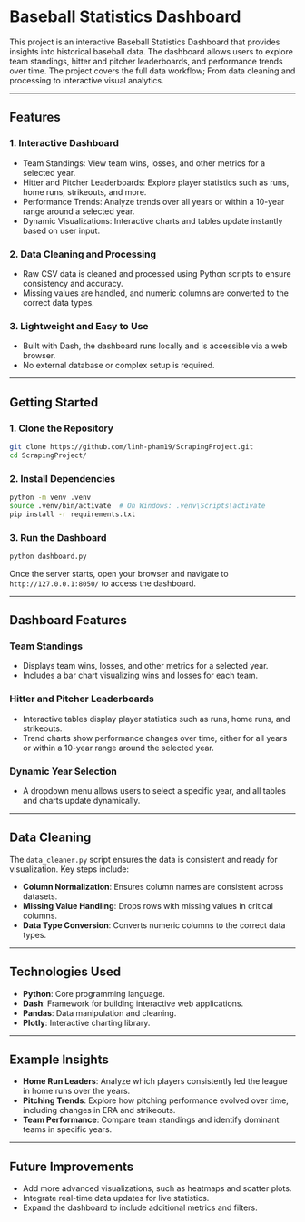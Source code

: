 # Baseball Statistics Dashboard

This project is an interactive Baseball Statistics Dashboard that provides insights into historical baseball data. The dashboard allows users to explore team standings, hitter and pitcher leaderboards, and performance trends over time. The project covers the full data workflow; From data cleaning and processing to interactive visual analytics.

---

## Features

### 1. Interactive Dashboard
- Team Standings: View team wins, losses, and other metrics for a selected year.
- Hitter and Pitcher Leaderboards: Explore player statistics such as runs, home runs, strikeouts, and more.
- Performance Trends: Analyze trends over all years or within a 10-year range around a selected year.
- Dynamic Visualizations: Interactive charts and tables update instantly based on user input.

### 2. Data Cleaning and Processing
- Raw CSV data is cleaned and processed using Python scripts to ensure consistency and accuracy.
- Missing values are handled, and numeric columns are converted to the correct data types.

### 3. Lightweight and Easy to Use
- Built with Dash, the dashboard runs locally and is accessible via a web browser.
- No external database or complex setup is required.

---

## Getting Started

### 1. Clone the Repository

```bash
git clone https://github.com/linh-pham19/ScrapingProject.git
cd ScrapingProject/
```

### 2. Install Dependencies

```bash
python -m venv .venv
source .venv/bin/activate  # On Windows: .venv\Scripts\activate
pip install -r requirements.txt
```

### 3. Run the Dashboard

```bash
python dashboard.py
```

Once the server starts, open your browser and navigate to `http://127.0.0.1:8050/` to access the dashboard.


---

## Dashboard Features

### Team Standings
- Displays team wins, losses, and other metrics for a selected year.
- Includes a bar chart visualizing wins and losses for each team.

### Hitter and Pitcher Leaderboards
- Interactive tables display player statistics such as runs, home runs, and strikeouts.
- Trend charts show performance changes over time, either for all years or within a 10-year range around the selected year.

### Dynamic Year Selection
- A dropdown menu allows users to select a specific year, and all tables and charts update dynamically.

---

## Data Cleaning

The `data_cleaner.py` script ensures the data is consistent and ready for visualization. Key steps include:
- **Column Normalization**: Ensures column names are consistent across datasets.
- **Missing Value Handling**: Drops rows with missing values in critical columns.
- **Data Type Conversion**: Converts numeric columns to the correct data types.

---

## Technologies Used

- **Python**: Core programming language.
- **Dash**: Framework for building interactive web applications.
- **Pandas**: Data manipulation and cleaning.
- **Plotly**: Interactive charting library.

---

## Example Insights

- **Home Run Leaders**: Analyze which players consistently led the league in home runs over the years.
- **Pitching Trends**: Explore how pitching performance evolved over time, including changes in ERA and strikeouts.
- **Team Performance**: Compare team standings and identify dominant teams in specific years.

---

## Future Improvements

- Add more advanced visualizations, such as heatmaps and scatter plots.
- Integrate real-time data updates for live statistics.
- Expand the dashboard to include additional metrics and filters.
